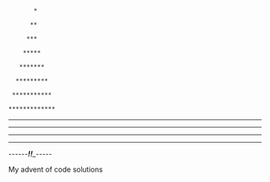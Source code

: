 
           * 

          ** 

         *** 

        ***** 

       *******

      ********* 

     *********** 

    ************* 

   *************** 

  ***************** 

 ******************* 

*********************

------____!_!____-----


My advent of code solutions
